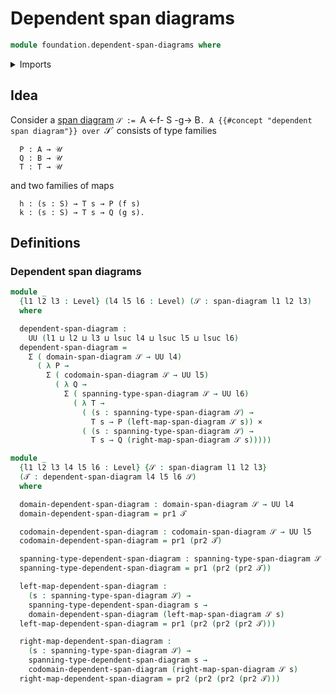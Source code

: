 # Dependent span diagrams

```agda
module foundation.dependent-span-diagrams where
```

<details><summary>Imports</summary>

```agda
open import foundation.cartesian-product-types
open import foundation.dependent-pair-types
open import foundation.span-diagrams
open import foundation.universe-levels
```

</details>

## Idea

Consider a [span diagram](foundation.span-diagrams.md) `𝒮 := `A <-f- S -g-> B`. A {{#concept "dependent span diagram"}} over `𝒮` consists of type families

```text
  P : A → 𝒰
  Q : B → 𝒰
  T : T → 𝒰
```

and two families of maps

```text
  h : (s : S) → T s → P (f s)
  k : (s : S) → T s → Q (g s).
```

## Definitions

### Dependent span diagrams

```agda
module _
  {l1 l2 l3 : Level} (l4 l5 l6 : Level) (𝒮 : span-diagram l1 l2 l3)
  where

  dependent-span-diagram :
    UU (l1 ⊔ l2 ⊔ l3 ⊔ lsuc l4 ⊔ lsuc l5 ⊔ lsuc l6)
  dependent-span-diagram =
    Σ ( domain-span-diagram 𝒮 → UU l4)
      ( λ P →
        Σ ( codomain-span-diagram 𝒮 → UU l5)
          ( λ Q →
            Σ ( spanning-type-span-diagram 𝒮 → UU l6)
              ( λ T →
                ( (s : spanning-type-span-diagram 𝒮) →
                  T s → P (left-map-span-diagram 𝒮 s)) ×
                ( (s : spanning-type-span-diagram 𝒮) →
                  T s → Q (right-map-span-diagram 𝒮 s)))))

module _
  {l1 l2 l3 l4 l5 l6 : Level} {𝒮 : span-diagram l1 l2 l3}
  (𝒯 : dependent-span-diagram l4 l5 l6 𝒮)
  where

  domain-dependent-span-diagram : domain-span-diagram 𝒮 → UU l4
  domain-dependent-span-diagram = pr1 𝒯

  codomain-dependent-span-diagram : codomain-span-diagram 𝒮 → UU l5
  codomain-dependent-span-diagram = pr1 (pr2 𝒯)

  spanning-type-dependent-span-diagram : spanning-type-span-diagram 𝒮 → UU l6
  spanning-type-dependent-span-diagram = pr1 (pr2 (pr2 𝒯))

  left-map-dependent-span-diagram :
    (s : spanning-type-span-diagram 𝒮) →
    spanning-type-dependent-span-diagram s →
    domain-dependent-span-diagram (left-map-span-diagram 𝒮 s)
  left-map-dependent-span-diagram = pr1 (pr2 (pr2 (pr2 𝒯)))

  right-map-dependent-span-diagram :
    (s : spanning-type-span-diagram 𝒮) →
    spanning-type-dependent-span-diagram s →
    codomain-dependent-span-diagram (right-map-span-diagram 𝒮 s)
  right-map-dependent-span-diagram = pr2 (pr2 (pr2 (pr2 𝒯)))
```
